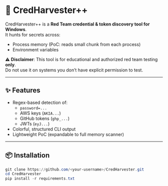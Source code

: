# 🔑 CredHarvester++

CredHarvester++ is a **Red Team credential & token discovery tool for Windows**.  
It hunts for secrets across:
- Process memory (PoC: reads small chunk from each process)
- Environment variables

⚠️ **Disclaimer**: This tool is for educational and authorized red team testing **only**.  
Do not use it on systems you don’t have explicit permission to test.

---

## ✨ Features
- Regex-based detection of:
  - `password=...`
  - AWS keys (`AKIA...`)
  - GitHub tokens (`ghp_...`)
  - JWTs (`eyJ...`)
- Colorful, structured CLI output
- Lightweight PoC (expandable to full memory scanner)

---

## 📦 Installation

```powershell
git clone https://github.com/<your-username>/CredHarvester.git
cd CredHarvester
pip install -r requirements.txt
